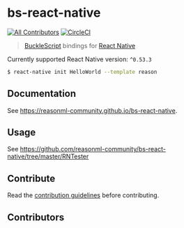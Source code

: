 # bs-react-native
[![All Contributors](https://img.shields.io/badge/all_contributors-43-orange.svg?style=flat-square)](#contributors)
[![CircleCI](https://circleci.com/gh/reasonml-community/bs-react-native/tree/master.svg?style=svg)](https://circleci.com/gh/reasonml-community/bs-react-native/tree/master)

> [BuckleScript](https://github.com/bucklescript/bucklescript) bindings for [React Native](https://github.com/facebook/react-native)

Currently supported React Native version: `^0.53.3`

```bash
$ react-native init HelloWorld --template reason
```

## Documentation

See https://reasonml-community.github.io/bs-react-native.

## Usage

See https://github.com/reasonml-community/bs-react-native/tree/master/RNTester

## Contribute

Read the [contribution guidelines](./CONTRIBUTING.md) before contributing.

## Contributors

<!-- ALL-CONTRIBUTORS-LIST: START - Do not remove or modify this section -->
<!-- ALL-CONTRIBUTORS-LIST:END -->
